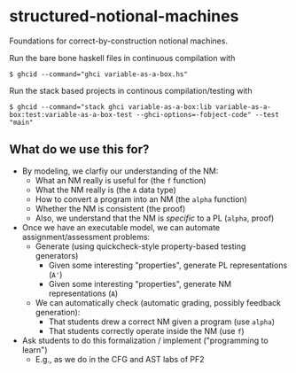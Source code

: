 # structured-notional-machines

Foundations for correct-by-construction notional machines.

Run the bare bone haskell files in continuous compilation with

```
$ ghcid --command="ghci variable-as-a-box.hs"
```

Run the stack based projects in continous compilation/testing with

```
$ ghcid --command="stack ghci variable-as-a-box:lib variable-as-a-box:test:variable-as-a-box-test --ghci-options=-fobject-code" --test "main"
```

## What do we use this for?

* By modeling, we clarfiy our understanding of the NM:
  * What an NM really is useful for (the `f` function)
  * What the NM really is (the `A` data type)
  * How to convert a program into an NM (the `alpha` function)
  * Whether the NM is consistent (the proof)
  * Also, we understand that the NM is *specific* to a PL (`alpha`, proof)
* Once we have an executable model, we can automate assignment/assessment problems:
  * Generate (using quickcheck-style property-based testing generators)
    * Given some interesting "properties", generate PL representations (`A'`)
    * Given some interesting "properties", generate NM representations (`A`)
  * We can automatically check (automatic grading, possibly feedback generation):
    * That students drew a correct NM given a program (use `alpha`)
    * That students correctly operate inside the NM (use `f`)
* Ask students to do this formalization / implement ("programming to learn")
  * E.g., as we do in the CFG and AST labs of PF2
